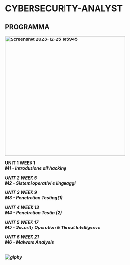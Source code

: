 <h1> <b> CYBERSECURITY-ANALYST </h1 </b>

<h2> <strong> PROGRAMMA </h2> </strong>

   <img width="389" alt="Screenshot 2023-12-25 185945" src="https://github.com/Jenovia02/Cybersecurity- 
Analyst/assets/134729946/1eca3aa4-cc5c-4c2e-9696-2bd57e619743">

   <strong> UNIT 1 WEEK 1</strong>  <br>
     <i> M1 - Introduzione all'hacking  <br>

   <strong> UNIT 2 WEEK 5 </strong> <br>
     <i> M2 - Sistemi operativi e linguaggi  <br>

   <strong> UNIT 3 WEEK 9 </strong> <br>
     <i> M3 - Penetration Testing(1)  <br>

   <strong> UNIT 4 WEEK 13 </strong> <br>
     <i> M4 - Penetration Testin (2)  <br>

   <strong> UNIT 5 WEEK 17 </strong> <br>
     <i> M5 - Security Operation & Threat Intelligence  <br>

   <strong> UNIT 6 WEEK 21 </strong>  <br>
     <i> M6 - Malware Analysis  <br>

<br> ![giphy](https://github.com/Jenovia02/Cybersecurity-Analyst/assets/134729946/ad5d5180-1532-40ed-ab83-315956470744)



